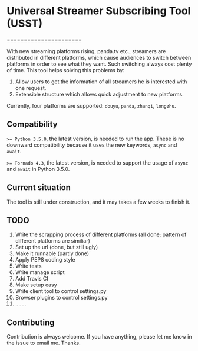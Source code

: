 # Universal Streamer Subscribing Tool (USST)
======================

With new streaming platforms rising, panda.tv etc., streamers are distributed in different platforms, which cause audiences to switch between platforms in order to see what they want.
Such switching always cost plenty of time. This tool helps solving this problems by:

1. Allow users to get the information of all streamers he is interested with one request.
2. Extensible structure which allows quick adjustment to new platforms.

Currently, four platforms are supported: `douyu`, `panda`, `zhanqi`, `longzhu`.

## Compatibility

`>= Python 3.5.0`, the latest version, is needed to run the app. These is no downward compatibility because it uses the new keywords, `async` and `await`.

`>= Tornado 4.3`, the latest version, is needed to support the usage of `async` and `await` in Python 3.5.0.

## Current situation

The tool is still under construction, and it may takes a few weeks to finish it.

## TODO

1. Write the scrapping process of different platforms (all done; pattern of different platforms are similiar)
2. Set up the url (done, but still ugly)
3. Make it runnable (partly done)
4. Apply PEP8 coding style
5. Write tests
6. Write manage script
7. Add Travis CI
8. Make setup easy
9. Write client tool to control settings.py
10. Browser plugins to control settings.py
11. .......

## Contributing

Contribution is always welcome. If you have anything, please let me know in the issue to email me. Thanks.
